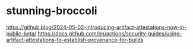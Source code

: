 # stunning-broccoli

https://github.blog/2024-05-02-introducing-artifact-attestations-now-in-public-beta/
https://docs.github.com/en/actions/security-guides/using-artifact-attestations-to-establish-provenance-for-builds
